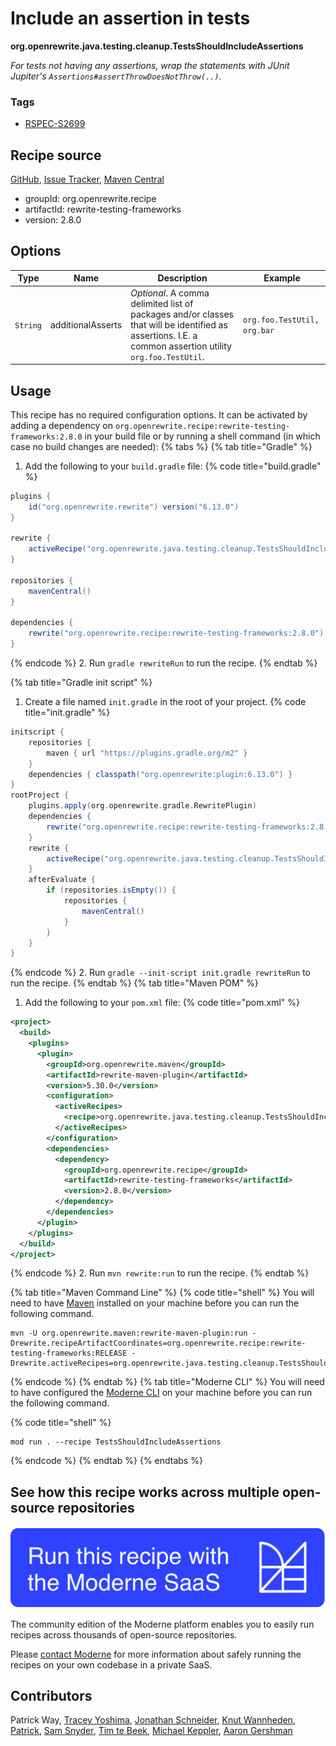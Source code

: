 # Include an assertion in tests

**org.openrewrite.java.testing.cleanup.TestsShouldIncludeAssertions**

_For tests not having any assertions, wrap the statements with JUnit Jupiter's `Assertions#assertThrowDoesNotThrow(..)`._

### Tags

* [RSPEC-S2699](https://sonarsource.github.io/rspec/#/rspec/S2699)

## Recipe source

[GitHub](https://github.com/openrewrite/rewrite-testing-frameworks/blob/main/src/main/java/org/openrewrite/java/testing/cleanup/TestsShouldIncludeAssertions.java), [Issue Tracker](https://github.com/openrewrite/rewrite-testing-frameworks/issues), [Maven Central](https://central.sonatype.com/artifact/org.openrewrite.recipe/rewrite-testing-frameworks/2.8.0/jar)

* groupId: org.openrewrite.recipe
* artifactId: rewrite-testing-frameworks
* version: 2.8.0

## Options

| Type | Name | Description | Example |
| -- | -- | -- | -- |
| `String` | additionalAsserts | *Optional*. A comma delimited list of packages and/or classes that will be identified as assertions. I.E. a common assertion utility `org.foo.TestUtil`. | `org.foo.TestUtil, org.bar` |


## Usage

This recipe has no required configuration options. It can be activated by adding a dependency on `org.openrewrite.recipe:rewrite-testing-frameworks:2.8.0` in your build file or by running a shell command (in which case no build changes are needed): 
{% tabs %}
{% tab title="Gradle" %}
1. Add the following to your `build.gradle` file:
{% code title="build.gradle" %}
```groovy
plugins {
    id("org.openrewrite.rewrite") version("6.13.0")
}

rewrite {
    activeRecipe("org.openrewrite.java.testing.cleanup.TestsShouldIncludeAssertions")
}

repositories {
    mavenCentral()
}

dependencies {
    rewrite("org.openrewrite.recipe:rewrite-testing-frameworks:2.8.0")
}
```
{% endcode %}
2. Run `gradle rewriteRun` to run the recipe.
{% endtab %}

{% tab title="Gradle init script" %}
1. Create a file named `init.gradle` in the root of your project.
{% code title="init.gradle" %}
```groovy
initscript {
    repositories {
        maven { url "https://plugins.gradle.org/m2" }
    }
    dependencies { classpath("org.openrewrite:plugin:6.13.0") }
}
rootProject {
    plugins.apply(org.openrewrite.gradle.RewritePlugin)
    dependencies {
        rewrite("org.openrewrite.recipe:rewrite-testing-frameworks:2.8.0")
    }
    rewrite {
        activeRecipe("org.openrewrite.java.testing.cleanup.TestsShouldIncludeAssertions")
    }
    afterEvaluate {
        if (repositories.isEmpty()) {
            repositories {
                mavenCentral()
            }
        }
    }
}
```
{% endcode %}
2. Run `gradle --init-script init.gradle rewriteRun` to run the recipe.
{% endtab %}
{% tab title="Maven POM" %}
1. Add the following to your `pom.xml` file:
{% code title="pom.xml" %}
```xml
<project>
  <build>
    <plugins>
      <plugin>
        <groupId>org.openrewrite.maven</groupId>
        <artifactId>rewrite-maven-plugin</artifactId>
        <version>5.30.0</version>
        <configuration>
          <activeRecipes>
            <recipe>org.openrewrite.java.testing.cleanup.TestsShouldIncludeAssertions</recipe>
          </activeRecipes>
        </configuration>
        <dependencies>
          <dependency>
            <groupId>org.openrewrite.recipe</groupId>
            <artifactId>rewrite-testing-frameworks</artifactId>
            <version>2.8.0</version>
          </dependency>
        </dependencies>
      </plugin>
    </plugins>
  </build>
</project>
```
{% endcode %}
2. Run `mvn rewrite:run` to run the recipe.
{% endtab %}

{% tab title="Maven Command Line" %}
{% code title="shell" %}
You will need to have [Maven](https://maven.apache.org/download.cgi) installed on your machine before you can run the following command.

```shell
mvn -U org.openrewrite.maven:rewrite-maven-plugin:run -Drewrite.recipeArtifactCoordinates=org.openrewrite.recipe:rewrite-testing-frameworks:RELEASE -Drewrite.activeRecipes=org.openrewrite.java.testing.cleanup.TestsShouldIncludeAssertions
```
{% endcode %}
{% endtab %}
{% tab title="Moderne CLI" %}
You will need to have configured the [Moderne CLI](https://docs.moderne.io/moderne-cli/cli-intro) on your machine before you can run the following command.

{% code title="shell" %}
```shell
mod run . --recipe TestsShouldIncludeAssertions
```
{% endcode %}
{% endtab %}
{% endtabs %}

## See how this recipe works across multiple open-source repositories

[![Moderne Link Image](/.gitbook/assets/ModerneRecipeButton.png)](https://app.moderne.io/recipes/org.openrewrite.java.testing.cleanup.TestsShouldIncludeAssertions)

The community edition of the Moderne platform enables you to easily run recipes across thousands of open-source repositories.

Please [contact Moderne](https://moderne.io/product) for more information about safely running the recipes on your own codebase in a private SaaS.

## Contributors
Patrick Way, [Tracey Yoshima](mailto:tracey.yoshima@gmail.com), [Jonathan Schneider](mailto:jkschneider@gmail.com), [Knut Wannheden](mailto:knut@moderne.io), [Patrick](mailto:patway99@gmail.com), [Sam Snyder](mailto:sam@moderne.io), [Tim te Beek](mailto:timtebeek@gmail.com), [Michael Keppler](mailto:bananeweizen@gmx.de), [Aaron Gershman](mailto:aegershman@gmail.com)
